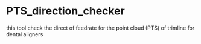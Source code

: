 # PTS_direction_checker
 this tool check the direct of feedrate for the point cloud (PTS) of trimline for dental aligners
